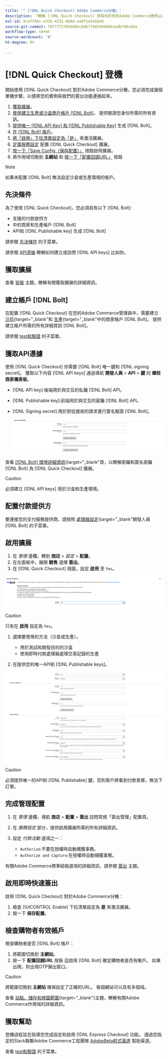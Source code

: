 ```yaml
---
title: '" [!DNL Quick Checkout] Adobe Commerce分機」'
description: 「瞭解 [!DNL Quick Checkout] 將有利於您的Adobe Commerce實例以及如何成功安裝和設定擴展。」
exl-id: 8caf746c-e31b-4331-8b0d-ea0f1e545bdd
source-git-commit: 70f7772765dd66c8db779d29d4b661edb7d0c64a
workflow-type: tm+mt
source-wordcount: '0'
ht-degree: 0%

---
```


# [!DNL Quick Checkout] 登機

開始使用 [!DNL Quick Checkout] 對於Adobe Commerce分機，您必須完成幾個單機步驟，以便將您的實例與我們的簽出功能連接起來。

1. [獲取擴展](#get-extension)。
1. [使用建立生產或沙盒商戶帳戶 [!DNL Bolt]](#create-account-with-bolt)。 提供驗證您身份所需的所有資訊。
1. [提供唯一 [!DNL API Key] 和 [!DNL Publishable Key]](#obtain-api-credentials) 生成 [!DNL Bolt]。
1. [在 [!DNL Bolt] 帳戶](#configure-payment-providers)。
1. [將「啟用」下拉清單設定為「是」](#enable-extension) 來激活擴展。
1. [定義服務設定](#complete-admin-configuration) 配置 [!DNL Quick Checkout] 擴展。
1. [按一下「Save Config（保存配置）」](#enable-live-quick-checkout) 按鈕啟用擴展。
1. 將作用域切換到 **主網站** 和 [按一下「配置回調URL」](#check-shopper-valid-account) 按鈕

>[!NOTE]
>
> 如果未配置 [!DNL Bolt] 無法設定沙盒或生產環境的帳戶。

## 先決條件

為了使用 [!DNL Quick Checkout]，您必須具有以下 [!DNL Bolt]:

- 支援的付款提供方
- 中的商家和生產帳戶 [!DNL Bolt]
- API和 [!DNL Publishable key] 生成 [!DNL Bolt]

請參閱 [先決條件](../quick-checkout/prerequisites.md) 的子菜單。

請參閱 [API憑據](#obtain-api-credentials) 瞭解如何建立或訪問 [!DNL API keys] 比如你。

## 獲取擴展

查看 [安裝](../quick-checkout/install.md) 主題，瞭解有關獲取擴展的詳細資訊。

## 建立帳戶 [!DNL Bolt]

在配置 [!DNL Quick Checkout] 在您的Adobe Commerce管理員中，需要建立 [沙坑](https://merchant-sandbox.bolt.com/register){target=&quot;_blank&quot;和 [生產](https://merchant.bolt.com/register){target=&quot;_blank&quot;中的商家帳戶 [!DNL Bolt]。 提供建立帳戶所需的所有詳細資訊 [!DNL Bolt]。

請參閱 [test和驗證](../quick-checkout/testing.md) 的子菜單。

## 獲取API憑據

使用 [!DNL Quick Checkout] 你需要 [!DNL Bolt] 唯一鍵和 [!DNL signing secret]。 獲取以下內容 [!DNL API keys] 通過導航 **開發人員** > **API** > **鍵** 的 **螺栓商家儀表板**。

- [!DNL API key]:後端用於與交互的私鑰 [!DNL Bolt] API。
- [!DNL Publishable key]:前端用於與交互的密鑰 [!DNL Bolt] API。
- [!DNL Signing secret]:用於對從接收的請求進行簽名驗證 [!DNL Bolt]。

   ![快速簽出](assets/account-credentials.png)

查看 [[!DNL Bolt] 環境詳細資訊](https://help.bolt.com/developers/references/environment-details/#about-keys){target=&quot;_blank&quot;頁，以瞭解密鑰和簽名密鑰 [!DNL Bolt] 為 [!DNL Quick Checkout] 擴展。

>[!CAUTION]
>
> 必須建立 [!DNL API keys] 用於沙盒和生產環境。

## 配置付款提供方

要連接您的支付服務提供商，請按照 [處理器設定](https://help.bolt.com/integrations/adobe-quick-checkout/set-up/){target=&quot;_blank&quot;開發人員 [!DNL Bolt] 的子菜單。

## 啟用擴展

1. 在 _管理_ 邊欄，轉到 **商店** > _設定_ > **配置**。
1. 在左面板中，展開 **銷售** 選擇 **簽出**。
1. 在 [!DNL Quick Checkout] 視圖，設定 **啟用** 至 `Yes`。

![快速簽出](assets/quick-checkout-view-no-enable.png)

>[!CAUTION]
>
> 只有在 **啟用** 設定為 `Yes`。

1. 選擇要使用的方法（沙盒或生產）。

   - 用於測試和開發目的的沙盒
   - 使用即時付款處理器處理交易記錄的生產

1. 在提供您的唯一API和 [!DNL Publishable keys]。

![快速簽出](assets/quick-checkout-main-view.png)

>[!CAUTION]
>
> 必須提供唯一的API和 [!DNL Publishable] 鍵，否則客戶將看到付款表單，無法下訂單。

## 完成管理配置

1. 在 _管理_ 邊欄，導航 **商店** > **配置** > **簽出** 訪問常規「簽出管理」配置頁。
1. 在 _服務設定_ 部分，提供啟用擴展所需的所有詳細資訊。
1. 設定 _付款活動_ 選項之一：

   - `Authorize`:不要在授權時自動捕獲事務。
   - `Authorize and Capture`:在授權時自動捕獲事務。

有關Adobe Commerce標準結帳選項的詳細資訊，請參閱 [簽出](https://docs.magento.com/user-guide/configuration/sales/checkout.html) 主題。

## 啟用即時快速簽出

啟用 [!DNL Quick Checkout] 對於Adobe Commerce分機：

1. 檢查 [!UICONTROL Enable] 下拉清單設定為 **是** 來激活擴展。
1. 按一下 **保存配置**。

## 檢查購物者有效帳戶

檢查購物者是否 [!DNL Bolt] 帳戶：

1. 將範圍切換到 **主網站**。
1. 按一下 **配置回調URL** 按鈕 這啟用 [!DNL Bolt] 確定購物者是否有賬戶。 如果出現，則出現OTP彈出窗口。

>[!CAUTION]
>
> 將範圍切換到 **主網站** 確保設定了正確的URL。 每個網站可以具有多個域。

查看 [站點、儲存和視圖範圍](https://experienceleague.adobe.com/docs/commerce-admin/start/setup/websites-stores-views.html#scope-settings){target=&quot;_blank&quot;}主題，瞭解有關Adobe Commerce作用域的詳細資訊。

## 獲取幫助

登機過程旨在指導您完成設定和啟用 [!DNL Express Checkout] 功能。 通過您指定的Slack聯繫Adobe Commerce工程團隊 [AdobeBeta程式渠道](http://adobe-beta-programs.slack.com/) 幫助渠道。

查看 [test和驗證](../quick-checkout/testing.md) 的子菜單。
